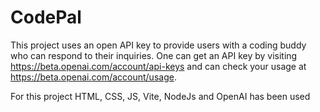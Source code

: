 # CodePal

This project uses an open API key to provide users with a coding buddy who can respond to their inquiries.
One can get an API key by visiting https://beta.openai.com/account/api-keys and can check your usage at https://beta.openai.com/account/usage.

For this project HTML, CSS, JS, Vite, NodeJs and OpenAI has been used
